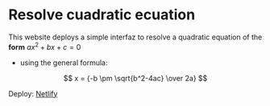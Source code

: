 # Resolve cuadratic ecuation
This website deploys a simple interfaz to resolve a quadratic equation of the **form** $ax^2 + bx + c = 0$  

- using the general formula:  

$$ x = {-b \pm \sqrt{b^2-4ac} \over 2a} $$




Deploy: [Netlify](https://resolve-cuadratic-equation.netlify.app/)
